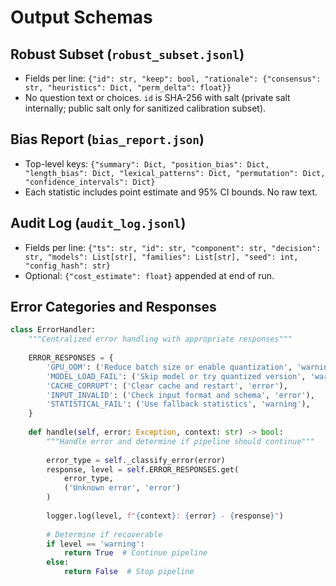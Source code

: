 # Output Schemas

## Robust Subset (`robust_subset.jsonl`)
- Fields per line: `{"id": str, "keep": bool, "rationale": {"consensus": str, "heuristics": Dict, "perm_delta": float}}`
- No question text or choices. `id` is SHA-256 with salt (private salt internally; public salt only for sanitized calibration subset).

## Bias Report (`bias_report.json`)
- Top-level keys: `{"summary": Dict, "position_bias": Dict, "length_bias": Dict, "lexical_patterns": Dict, "permutation": Dict, "confidence_intervals": Dict}`
- Each statistic includes point estimate and 95% CI bounds. No raw text.

## Audit Log (`audit_log.jsonl`)
- Fields per line: `{"ts": str, "id": str, "component": str, "decision": str, "models": List[str], "families": List[str], "seed": int, "config_hash": str}`
- Optional: `{"cost_estimate": float}` appended at end of run.

## Error Categories and Responses

```python
class ErrorHandler:
    """Centralized error handling with appropriate responses"""
    
    ERROR_RESPONSES = {
        'GPU_OOM': ('Reduce batch size or enable quantization', 'warning'),
        'MODEL_LOAD_FAIL': ('Skip model or try quantized version', 'warning'),
        'CACHE_CORRUPT': ('Clear cache and restart', 'error'),
        'INPUT_INVALID': ('Check input format and schema', 'error'),
        'STATISTICAL_FAIL': ('Use fallback statistics', 'warning'),
    }
    
    def handle(self, error: Exception, context: str) -> bool:
        """Handle error and determine if pipeline should continue"""
        
        error_type = self._classify_error(error)
        response, level = self.ERROR_RESPONSES.get(
            error_type,
            ('Unknown error', 'error')
        )
        
        logger.log(level, f"{context}: {error} - {response}")
        
        # Determine if recoverable
        if level == 'warning':
            return True  # Continue pipeline
        else:
            return False  # Stop pipeline
```

